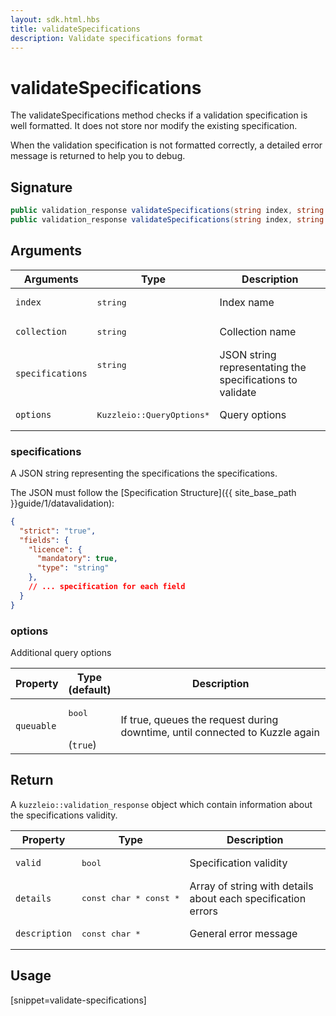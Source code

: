 ```yaml
---
layout: sdk.html.hbs
title: validateSpecifications
description: Validate specifications format
---
```


# validateSpecifications

The validateSpecifications method checks if a validation specification is well formatted. It does not store nor modify the existing specification.

When the validation specification is not formatted correctly, a detailed error message is returned to help you to debug.

## Signature

```csharp
public validation_response validateSpecifications(string index, string collection, string specifications);
public validation_response validateSpecifications(string index, string collection, string specifications, QueryOptions options);
```

## Arguments

| Arguments    | Type    | Description |
|--------------|---------|-------------|
| `index` | <pre>string</pre> | Index name    | 
| `collection` | <pre>string</pre> | Collection name    |
| `specifications` | <pre>string<pre> | JSON string representating the specifications to validate |
| `options` | <pre>Kuzzleio::QueryOptions\*</pre> | Query options    | 

### specifications

A JSON string representing the specifications the specifications.

The JSON must follow the [Specification Structure]({{ site_base_path }}guide/1/datavalidation):

```json
{
  "strict": "true",
  "fields": {
    "licence": {
      "mandatory": true,
      "type": "string"
    },
    // ... specification for each field
  }
}
```

### options

Additional query options

| Property     | Type<br/>(default)    | Description        |
| ---------- | ------- | --------------------------------- | 
| `queuable` | <pre>bool</pre><br/>(`true`) | If true, queues the request during downtime, until connected to Kuzzle again |

## Return

A `kuzzleio::validation_response` object which contain information about the specifications validity.

| Property   | Type    | Description        |
| ---------- | ------- | --------------------- |
| `valid` | <pre>bool</pre> | Specification validity |
| `details` | <pre>const char \* const \*</pre> | Array of string with details about each specification errors |
| `description` | <pre>const char \*</pre> | General error message |

## Usage

[snippet=validate-specifications]
